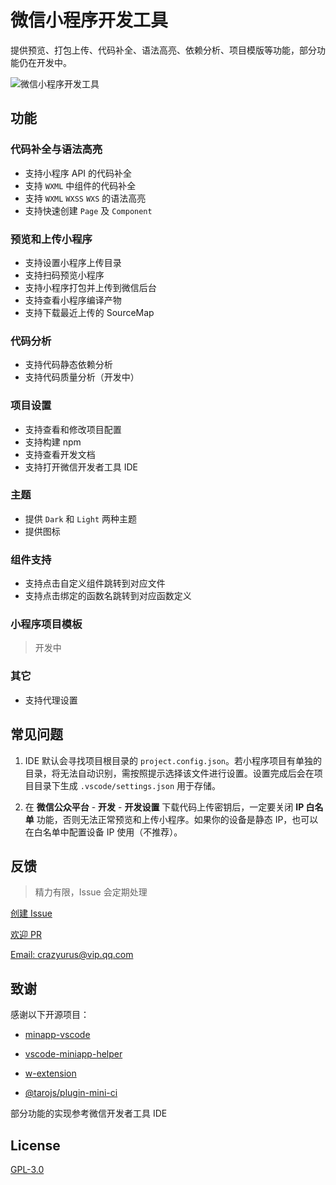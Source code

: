 # 微信小程序开发工具

提供预览、打包上传、代码补全、语法高亮、依赖分析、项目模版等功能，部分功能仍在开发中。

![微信小程序开发工具](https://sf3-cn.feishucdn.com/obj/eden-cn/eseh7nupevhps/miniprogram-vscode-extension/analyse-viewer.png)

## 功能

### 代码补全与语法高亮

- 支持小程序 API 的代码补全
- 支持 `WXML` 中组件的代码补全
- 支持 `WXML` `WXSS` `WXS` 的语法高亮
- 支持快速创建 `Page` 及 `Component`

### 预览和上传小程序

- 支持设置小程序上传目录
- 支持扫码预览小程序
- 支持小程序打包并上传到微信后台
- 支持查看小程序编译产物
- 支持下载最近上传的 SourceMap

### 代码分析

- 支持代码静态依赖分析
- 支持代码质量分析（开发中）

### 项目设置

- 支持查看和修改项目配置
- 支持构建 npm
- 支持查看开发文档
- 支持打开微信开发者工具 IDE

### 主题

- 提供 `Dark` 和 `Light` 两种主题
- 提供图标

### 组件支持

- 支持点击自定义组件跳转到对应文件
- 支持点击绑定的函数名跳转到对应函数定义

### 小程序项目模板

> 开发中

### 其它
- 支持代理设置

## 常见问题

1. IDE 默认会寻找项目根目录的 `project.config.json`。若小程序项目有单独的目录，将无法自动识别，需按照提示选择该文件进行设置。设置完成后会在项目目录下生成 `.vscode/settings.json` 用于存储。

1. 在 **微信公众平台** - **开发** - **开发设置** 下载代码上传密钥后，一定要关闭 **IP 白名单** 功能，否则无法正常预览和上传小程序。如果你的设备是静态 IP，也可以在白名单中配置设备 IP 使用（不推荐）。

## 反馈

> 精力有限，Issue 会定期处理

[创建 Issue](https://github.com/crazyurus/miniprogram-vscode-extension/issues)

[欢迎 PR](https://github.com/crazyurus/miniprogram-vscode-extension/pulls)

[Email: crazyurus@vip.qq.com](mailto:crazyurus@vip.qq.com)

## 致谢

感谢以下开源项目：

- [minapp-vscode](https://github.com/wx-minapp/minapp-vscode)

- [vscode-miniapp-helper](https://github.com/overtrue/vscode-miniapp-helper)

- [w-extension](https://github.com/masterZSH/w-extension)

- [@tarojs/plugin-mini-ci](https://github.com/NervJS/taro/blob/next/packages/taro-plugin-mini-ci)

部分功能的实现参考微信开发者工具 IDE

## License

[GPL-3.0](https://github.com/crazyurus/miniprogram-vscode-extension/blob/master/LICENSE)
